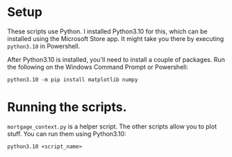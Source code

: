 # Setup

These scripts use Python.  I installed Python3.10 for this, which can be
installed using the Microsoft Store app.  It might take you there by executing
`python3.10` in Powershell.

After Python3.10 is installed, you'll need to install a couple of packages.
Run the following on the Windows Command Prompt or Powershell:

```
python3.10 -m pip install matplotlib numpy
```

# Running the scripts.

`mortgage_context.py` is a helper script.  The other scripts allow you to plot
stuff.  You can run them using Python3.10:

```
python3.10 <script_name>
```
